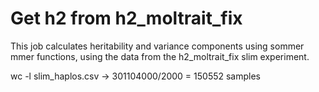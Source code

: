 # Get h2 from h2_moltrait_fix

This job calculates heritability and variance components using sommer mmer functions, using the data from the h2_moltrait_fix slim experiment. 

wc -l slim_haplos.csv -> 301104000/2000 = 150552 samples